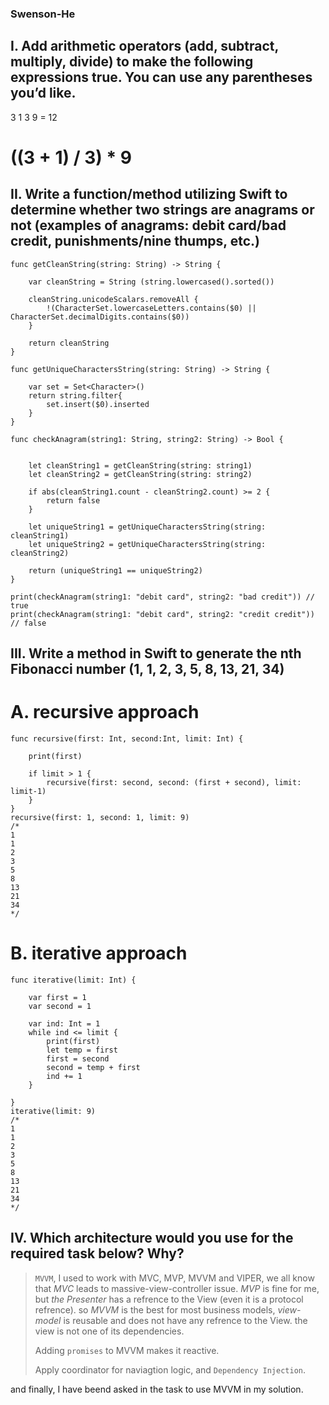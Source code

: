 ### Swenson-He


## I. Add arithmetic operators (add, subtract, multiply, divide) to make the following expressions true. You can use any parentheses you’d like. 
3 1 3 9 = 12 

# ((3 + 1) / 3) * 9


## II. Write a function/method utilizing Swift to determine whether two strings are anagrams or not (examples of anagrams: debit card/bad credit, punishments/nine thumps, etc.) 

```
func getCleanString(string: String) -> String {
    
    var cleanString = String (string.lowercased().sorted())
    
    cleanString.unicodeScalars.removeAll {
        !(CharacterSet.lowercaseLetters.contains($0) || CharacterSet.decimalDigits.contains($0))
    }
    
    return cleanString
}

func getUniqueCharactersString(string: String) -> String {
    
    var set = Set<Character>()
    return string.filter{
        set.insert($0).inserted
    }
}

func checkAnagram(string1: String, string2: String) -> Bool {
    
    
    let cleanString1 = getCleanString(string: string1)
    let cleanString2 = getCleanString(string: string2)
    
    if abs(cleanString1.count - cleanString2.count) >= 2 {
        return false
    }
    
    let uniqueString1 = getUniqueCharactersString(string: cleanString1)
    let uniqueString2 = getUniqueCharactersString(string: cleanString2)
    
    return (uniqueString1 == uniqueString2)
}

print(checkAnagram(string1: "debit card", string2: "bad credit")) // true
print(checkAnagram(string1: "debit card", string2: "credit credit")) // false
```

## III. Write a method in Swift to generate the nth Fibonacci number (1, 1, 2, 3, 5, 8, 13, 21, 34) 

# A. recursive approach 
```
func recursive(first: Int, second:Int, limit: Int) {
    
    print(first)
    
    if limit > 1 {
        recursive(first: second, second: (first + second), limit: limit-1)
    }
}
recursive(first: 1, second: 1, limit: 9)
/*
1
1
2
3
5
8
13
21
34
*/
```

# B. iterative approach 
```
func iterative(limit: Int) {
    
    var first = 1
    var second = 1
    
    var ind: Int = 1
    while ind <= limit {
        print(first)
        let temp = first
        first = second
        second = temp + first
        ind += 1
    }
    
}
iterative(limit: 9)
/*
1
1
2
3
5
8
13
21
34
*/
```


## IV. Which architecture would you use for the required task below? Why?

> `MVVM`, I used to work with MVC, MVP, MVVM and VIPER, we all know that *MVC* leads to massive-view-controller issue. *MVP* is fine for me, but *the Presenter* has a refrence to the View (even it is a protocol refrence). so *MVVM* is the best for most business models, *view-model* is reusable and does not have any refrence to the View. the view is not one of its dependencies.
> 
> Adding `promises` to MVVM makes it reactive.
> 
> Apply coordinator for naviagtion logic, and `Dependency Injection`.

and finally, I have beend asked in the task to use MVVM in my solution.
